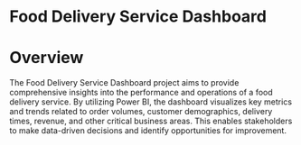# Food Delivery Service Dashboard
# Overview
The Food Delivery Service Dashboard project aims to provide comprehensive insights into the performance and operations of a food delivery service. By utilizing Power BI, the dashboard visualizes key metrics and trends related to order volumes, customer demographics, delivery times, revenue, and other critical business areas. This enables stakeholders to make data-driven decisions and identify opportunities for improvement.
